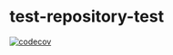 # test-repository-test

[![codecov](https://codecov.io/gh/rorteg/test-repository-test/branch/master/graph/badge.svg?token=N4XFKR7TIN)](https://codecov.io/gh/rorteg/test-repository-test)
